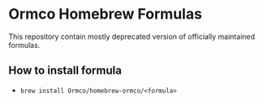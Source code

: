 # Ormco Homebrew Formulas

This repository contain mostly deprecated version of officially maintained formulas.

## How to install formula

* `brew install Ormco/homebrew-ormco/<formula>`
